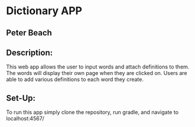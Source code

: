 # Dictionary APP
## Peter Beach

## Description:

This web app allows the user to input words and attach definitions to them. The words will display their own page when they are clicked on.
Users are able to add various definitions to each word they create.

## Set-Up:

To run this app simply clone the repository, run gradle, and navigate to localhost:4567/

